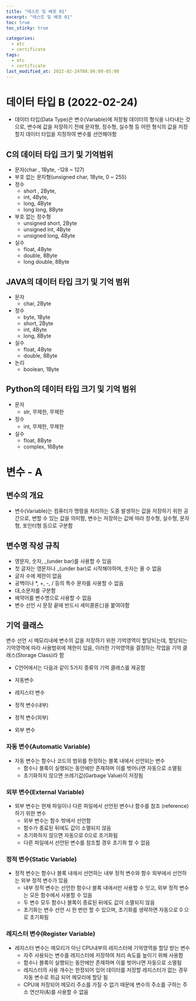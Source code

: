 ```yaml
---
title: "테스트 및 배포 01"
excerpt: "테스트 및 배포 01"
toc: true
toc_sticky: true

categories:
  - etc
  - certificate
tags:
  - etc
  - certificate
last_modified_at: 2022-02-24T08:06:00-05:00
--- 
```



# 데이터 타입 B (2022-02-24)

+ 데이터 타입(Data Type)은 변수(Variable)에 저장될 데이터의 형식을 나타내는 것으로, 변수에 값을 저장하기 전에 문자형, 정수형, 실수형 등 어떤 형식의 값을 저장할지 데이터 타입을 지정하여 변수를 선언해야함

## C의 데이터 타입 크기 및 기억범위

+ 문자(char , 1Byte, -128 ~ 127)
+ 부호 없는 문자형(unsigned char, 1Byte, 0 ~ 255)
+ 정수
  - short , 2Byte, 
  - int, 4Byte, 
  - long, 4Byte
  - long long, 8Byte
+ 부호 없는 정수형
  - unsigned short, 2Byte
  - unsigned int, 4Byte
  - unsigned long, 4Byte
+ 실수
  - float, 4Byte
  - double, 8Byte
  - long double, 8Byte

## JAVA의 데이터 타입 크기 및 기억 범위

+ 문자
  - char, 2Byte
+ 정수
  - byte, 1Byte
  - short, 2Byte
  - int, 4Byte
  - long, 8Byte
+ 실수
  - float, 4Byte
  - double, 8Byte
+ 논리
  - boolean, 1Byte


## Python의 데이터 타입 크기 및 기억 범위

+ 문자
  - str, 무제한, 무제한
+ 정수
  - int, 무제한, 무제한
+ 실수
  - float, 8Byte
  - complex, 16Byte 

# 변수 - A 

## 변수의 개요

+ 변수(Variable)는 컴퓨터가 명령을 처리하는 도중 발생하는 값을 저장하기 위한 공간으로, 변할 수 있는 값을 의미함, 변수는 저장하는 값에 따라 정수형, 실수형, 문자형, 포인터형 등으로 구분함

## 변수명 작성 규칙

+ 영문자, 숫자, _(under bar)를 사용할 수 있음
+ 첫 글자는 영문자나 _(under bar)로 시작해야하며, 숫자는 올 수 없음
+ 글자 수에 제한이 없음
+ 공백이나 *, +, -, / 등의 특수 문자를 사용할 수 없음
+ 대,소문자를 구분함
+ 예약어를 변수명으로 사용할 수 없음
+ 변수 선언 시 문장 끝에 반드시 세미콜론(;)을 붙여야함

## 기억 클래스

변수 선언 시 메모리내에 변수의 값을 저장하기 위한 기억영역이 할당되는데, 할당되는 기억영역에 따라 사용범위에 제한이 있음, 이러한 기억영역을 결정하는 작업을 기억 클래스(Storage Class)라 함

+ C언어에서는 다음과 같이 5가지 종류의 기억 클래스를 제공함


+ 자동변수
+ 레지스터 변수
+ 정적 변수(내부)
+ 정적 변수(외부)
+ 외부 변수

### 자동 변수(Automatic Variable)

+ 자동 변수는 함수나 코드의 범위를 한정하는 블록 내에서 선언되는 변수
  - 함수나 블록이 실행되는 동안에만 존재하며 이를 벗어나면 자동으로 소멸됨
  - 초기화하지 않으면 쓰레기값(Garbage Value)이 저장됨

### 외부 변수(External Variable)
+ 외부 변수는 현재 파일이나 다른 파일에서 선언된 변수나 함수를 참조 (reference)하기 위한 변수
  - 외부 변수는 함수 밖에서 선언함
  - 함수가 종료된 뒤에도 값이 소멸되지 않음
  - 초기화하지 않으면 자동으로 0으로 초기화됨
  - 다른 파일에서 선언된 변수를 참조할 경우 초기화 할 수 없음

### 정적 변수(Static Variable)

+ 정적 변수는 함수나 블록 내에서 선언하는 내부 정적 변수와 함수 외부에서 선언하는 외부 정적 변수가 있음
  - 내부 정적 변수는 선언한 함수나 블록 내에서만 사용할 수 잇고, 외부 정적 변수는 모든 함수에서 사용할 수 있음
  - 두 변수 모두 함수나 블록이 종료된 뒤에도 값이 소멸되지 않음
  - 초기화는 변수 선언 시 한 번만 할 수 있으며, 초기화를 생략하면 자동으로 0 으로 초기화됨

### 레지스터 변수(Register Variable)

+ 레지스터 변수는 메모리가 아닌 CPU내부의 레지스터에 기억영역을 할당 받는 변수
  - 자주 사용되는 변수를 레지스터에 저장하여 처리 속도를 높이기 위해 사용함
  - 함수나 블록이 실행되는 동안에만 존재하며 이를 벗어나면 자동으로 소멸됨
  - 레지스터의 사용 개수는 한정되어 있어 데이터를 저장할 레지스터가 없는 경우 자동 변수로 취급 되어 메모리에 할당 됨
  - CPU에 저장되어 메모리 주소를 가질 수 없기 때문에 변수의 주소를 구하는 주소 연산자(&)를 사용할 수 없음